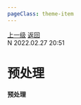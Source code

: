 ```yaml
---
pageClass: theme-item
---
```

<div class="extend-header">
    <div class="info">
        <div class="record">
            <a class="back" href="./">上一级</a>
            <a class="back" href="./">返回</a>
        </div>        
        <div class="mini">
            <span>N 2022.02.27 20:51</span>
        </div>
    </div>
    <div class="content"></div>
</div>
<div class="content-header">
<h1>预处理</h1><strong>预处理</strong>
</div>
<div class="static-content">



</div>